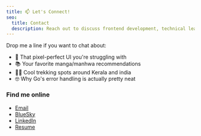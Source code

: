 ```yaml
---
title: 📫 Let's Connect!
seo:
  title: Contact
  description: Reach out to discuss frontend development, technical leadership, or collaborative opportunities.
---
```


Drop me a line if you want to chat about:

- 🎨 That pixel-perfect UI you're struggling with
- 📚 Your favorite manga/manhwa recommendations
- 🏃‍♂️ Cool trekking spots around Kerala and india
- 🤓 Why Go's error handling is actually pretty neat

### Find me online

- [Email](mailto:sijosam1905@gmail.com)
- [BlueSky](https://bsky.app/profile/sijosam.in)
- [LinkedIn](https://www.linkedin.com/in/sijo-sam/)
- [Resume](https://drive.google.com/file/d/1aAr7PdCs66mvMawFckHUZEnwxXMu7_q0/view?usp=drive_link)

